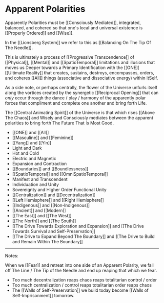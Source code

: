 # Apparent Polarities

Apparently Polarities must be [[Consciously Mediated]], integrated, balanced, and cohered so that one's local and universal existence is [[Properly Ordered]] and [[Wise]]. 

In the [[Lionsberg System]] we refer to this as [[Balancing On The Tip Of The Needle]].  

This is ultimately a process of [[Progressive Transcendence]] of [[Physical]], [[Mental]] and [[SpatioTemporal]] limitations and illusions that moves us Deeper towards a Primary Identification with the [[ONE]] [[Ultimate Reality]] that creates, sustains, destroys, encompasses, orders, and coheres [[All]] things (associative and dissociative energy) within ItSelf. 

As a side note, or perhaps centrally, the flower of the Universe unfurls itself along the vortices created by the synergetic [[Reciprocal Opening]] that can *only* occur through the dance / play / harmony of the apparently polar forces that compliment and complete one another and bring forth Life. 

The [[Central Animating Spirit]] of the Universe is that which rises [[Above The Chaos]] and Wisely and Consciously mediates between the apparent polarities to bring forth The Future That Is Most Good. 

- [[ONE]] and [[All]]  
- [[Masculine]] and [[Feminine]]  
- [[Yang]] and [[Yin]]   
- Light and Dark    
- Hot and Cold  
- Electric and Magnetic  
- Expansion and Contraction  
- [[Boundaries]] and [[Boundlessness]]  
- [[SpatioTemporal]] and [[OmniSpatioTemporal]]  
- Manifest and Transcendent  
- Individuation and Unity  
- Sovereignty and Higher Order Functional Unity  
- [[Centralization]] and [[Decentralization]]  
- [[Left Hemisphere]] and [[Right Hemisphere]]  
- [[Indigenous]] and [[Non-Indigenous]]  
- [[Ancient]] and [[Modern]]  
- [[The East]] and [[The West]]  
- [[The North]] and [[The South]]  
- [[The Drive Towards Exploration and Expansion]]  and [[The Drive Towards Survival and Self-Preservation]] 
- [[The Drive to Expand Beyond The Boundary]] and [[The Drive to Build and Remain Within The Boundary]]   

____
Notes: 

When we [[Fear]] and retreat into one side of an Apparent Polarity, we fall off The Line / The Tip of the Needle and end up reaping that which we fear. 

- Too much decentralization reaps chaos reaps totalitarian control / order 
- Too much centralization / control reaps totalitarian order reaps chaos 
- The [[Walls of Self-Preservation]] we build today become [[Walls of Self-Imprisonment]] tomorrow.  

